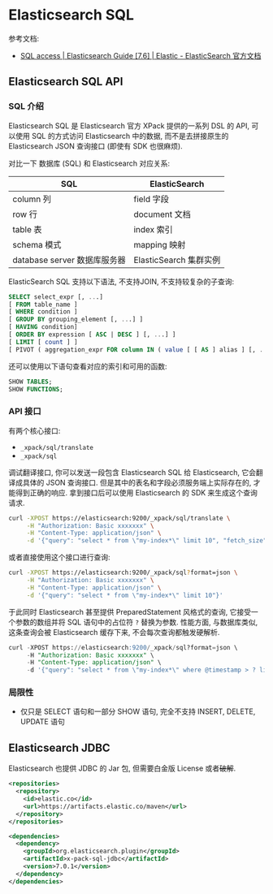 
# Elasticsearch SQL

参考文档:

- [SQL access | Elasticsearch Guide [7.6] | Elastic - ElasticSearch 官方文档](https://www.elastic.co/guide/en/elasticsearch/reference/7.6/xpack-sql.html)

## Elasticsearch SQL API

### SQL 介绍

Elasticsearch SQL 是 Elasticsearch 官方 XPack 提供的一系列 DSL 的 API, 可以使用 SQL 的方式访问 Elasticsearch 中的数据, 而不是去拼接原生的 Elasticsearch JSON 查询接口 (即使有 SDK 也很麻烦).

对比一下 数据库 (SQL) 和 Elasticsearch 对应关系:

| SQL | ElasticSearch |
| --- | --- |
| column 列 | field 字段 |
| row 行 | document 文档 |
| table 表 | index 索引 |
| schema 模式 | mapping 映射 |
| database server 数据库服务器 | ElasticSearch 集群实例 |


ElasticSearch SQL 支持以下语法, 不支持JOIN, 不支持较复杂的子查询:

```sql
SELECT select_expr [, ...]
[ FROM table_name ]
[ WHERE condition ]
[ GROUP BY grouping_element [, ...] ]
[ HAVING condition]
[ ORDER BY expression [ ASC | DESC ] [, ...] ]
[ LIMIT [ count ] ]
[ PIVOT ( aggregation_expr FOR column IN ( value [ [ AS ] alias ] [, ...] ) ) ]
```

还可以使用以下语句查看对应的索引和可用的函数:

```sql
SHOW TABLES;
SHOW FUNCTIONS;
```


### API 接口

有两个核心接口:

- `_xpack/sql/translate`
- `_xpack/sql`

调试翻译接口, 你可以发送一段包含 Elasticsearch SQL 给 Elasticsearch, 它会翻译成具体的 JSON 查询接口. 但是其中的表名和字段必须服务端上实际存在的, 才能得到正确的响应. 拿到接口后可以使用 Elasticsearch 的 SDK 来生成这个查询请求.

```bash
curl -XPOST https://elasticsearch:9200/_xpack/sql/translate \
     -H "Authorization: Basic xxxxxxx" \
     -H "Content-Type: application/json" \
     -d '{"query": "select * from \"my-index*\" limit 10", "fetch_size": 10}'
```

或者直接使用这个接口进行查询:

```bash
curl -XPOST https://elasticsearch:9200/_xpack/sql?format=json \
     -H "Authorization: Basic xxxxxxx" \
     -H "Content-Type: application/json" \
     -d '{"query": "select * from \"my-index*\" limit 10"}'
```

于此同时 Elasticsearch 甚至提供 PreparedStatement 风格式的查询, 它接受一个参数的数组并将 SQL 语句中的占位符 `?` 替换为参数. 性能方面, 与数据库类似, 这条查询会被 Elasticsearch 缓存下来, 不会每次查询都触发硬解析.

```sql
curl -XPOST https://elasticsearch:9200/_xpack/sql?format=json \
     -H "Authorization: Basic xxxxxxx" \
     -H "Content-Type: application/json" \
     -d '{"query": "select * from \"my-index*\" where @timestamp > ? limit 10", "params": ["2022-07-26T00:00:00Z"]}'
```


### 局限性

- 仅只是 SELECT 语句和一部分 SHOW 语句, 完全不支持 INSERT, DELETE, UPDATE 语句

## Elasticsearch JDBC

Elasticsearch 也提供 JDBC 的 Jar 包, 但需要白金版 License 或者~~破解~~.

```xml
<repositories>
  <repository>
    <id>elastic.co</id>
    <url>https://artifacts.elastic.co/maven</url>
  </repository>
</repositories>

<dependencies>
  <dependency>
    <groupId>org.elasticsearch.plugin</groupId>
    <artifactId>x-pack-sql-jdbc</artifactId>
    <version>7.0.1</version>
  </dependency>
</dependencies>
```
